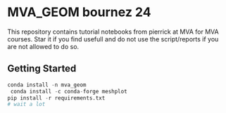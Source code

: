
# MVA_GEOM bournez 24
This repository contains tutorial notebooks from pierrick at MVA for MVA courses.
Star it if you find usefull and do not use the script/reports if you are not allowed to do so.
## Getting Started

```py
conda install -n mva_geom
 conda install -c conda-forge meshplot
pip install -r requirements.txt
# wait a lot
````